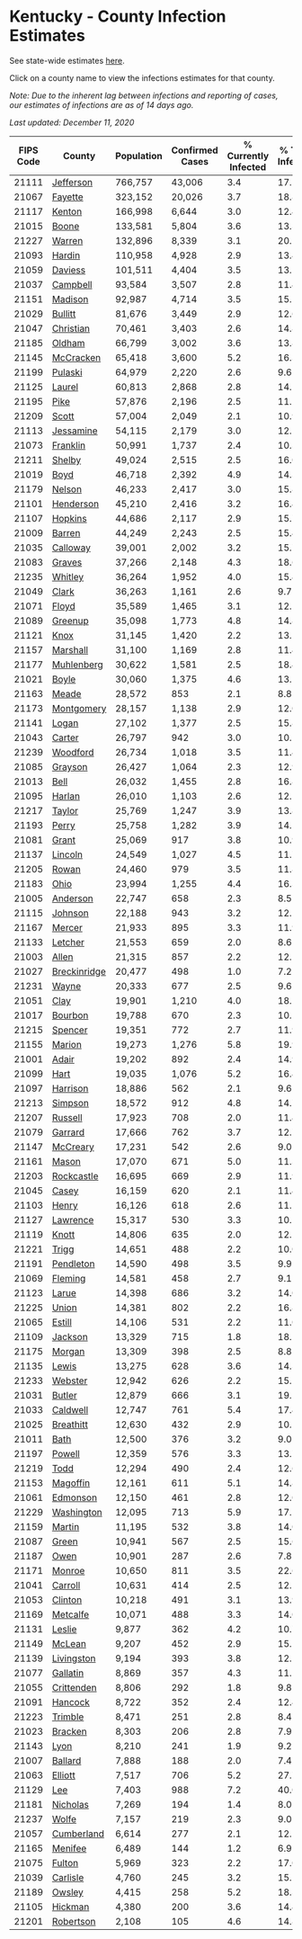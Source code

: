 # Kentucky - County Infection Estimates

See state-wide estimates [here](/infections/us-ky).

Click on a county name to view the infections estimates for that county.

*Note: Due to the inherent lag between infections and reporting of cases, our estimates of infections are as of 14 days ago.*

*Last updated: December 11, 2020*

|   FIPS Code |                       County |   Population |   Confirmed Cases |   % Currently Infected |   % Total Infected |
|-------------|------------------------------|--------------|-------------------|------------------------|--------------------|
|       21111 |       [Jefferson](jefferson) |      766,757 |            43,006 |                    3.4 |               17.5 |
|       21067 |           [Fayette](fayette) |      323,152 |            20,026 |                    3.7 |               18.8 |
|       21117 |             [Kenton](kenton) |      166,998 |             6,644 |                    3.0 |               12.4 |
|       21015 |               [Boone](boone) |      133,581 |             5,804 |                    3.6 |               13.3 |
|       21227 |             [Warren](warren) |      132,896 |             8,339 |                    3.1 |               20.1 |
|       21093 |             [Hardin](hardin) |      110,958 |             4,928 |                    2.9 |               13.4 |
|       21059 |           [Daviess](daviess) |      101,511 |             4,404 |                    3.5 |               13.5 |
|       21037 |         [Campbell](campbell) |       93,584 |             3,507 |                    2.8 |               11.4 |
|       21151 |           [Madison](madison) |       92,987 |             4,714 |                    3.5 |               15.1 |
|       21029 |           [Bullitt](bullitt) |       81,676 |             3,449 |                    2.9 |               12.6 |
|       21047 |       [Christian](christian) |       70,461 |             3,403 |                    2.6 |               14.8 |
|       21185 |             [Oldham](oldham) |       66,799 |             3,002 |                    3.6 |               13.8 |
|       21145 |       [McCracken](mccracken) |       65,418 |             3,600 |                    5.2 |               16.3 |
|       21199 |           [Pulaski](pulaski) |       64,979 |             2,220 |                    2.6 |                9.6 |
|       21125 |             [Laurel](laurel) |       60,813 |             2,868 |                    2.8 |               14.2 |
|       21195 |                 [Pike](pike) |       57,876 |             2,196 |                    2.5 |               11.2 |
|       21209 |               [Scott](scott) |       57,004 |             2,049 |                    2.1 |               10.9 |
|       21113 |       [Jessamine](jessamine) |       54,115 |             2,179 |                    3.0 |               12.2 |
|       21073 |         [Franklin](franklin) |       50,991 |             1,737 |                    2.4 |               10.3 |
|       21211 |             [Shelby](shelby) |       49,024 |             2,515 |                    2.5 |               16.0 |
|       21019 |                 [Boyd](boyd) |       46,718 |             2,392 |                    4.9 |               14.3 |
|       21179 |             [Nelson](nelson) |       46,233 |             2,417 |                    3.0 |               15.8 |
|       21101 |       [Henderson](henderson) |       45,210 |             2,416 |                    3.2 |               16.4 |
|       21107 |           [Hopkins](hopkins) |       44,686 |             2,117 |                    2.9 |               15.7 |
|       21009 |             [Barren](barren) |       44,249 |             2,243 |                    2.5 |               15.4 |
|       21035 |         [Calloway](calloway) |       39,001 |             2,002 |                    3.2 |               15.7 |
|       21083 |             [Graves](graves) |       37,266 |             2,148 |                    4.3 |               18.6 |
|       21235 |           [Whitley](whitley) |       36,264 |             1,952 |                    4.0 |               15.4 |
|       21049 |               [Clark](clark) |       36,263 |             1,161 |                    2.6 |                9.7 |
|       21071 |               [Floyd](floyd) |       35,589 |             1,465 |                    3.1 |               12.1 |
|       21089 |           [Greenup](greenup) |       35,098 |             1,773 |                    4.8 |               14.8 |
|       21121 |                 [Knox](knox) |       31,145 |             1,420 |                    2.2 |               13.5 |
|       21157 |         [Marshall](marshall) |       31,100 |             1,169 |                    2.8 |               11.4 |
|       21177 |     [Muhlenberg](muhlenberg) |       30,622 |             1,581 |                    2.5 |               18.4 |
|       21021 |               [Boyle](boyle) |       30,060 |             1,375 |                    4.6 |               13.2 |
|       21163 |               [Meade](meade) |       28,572 |               853 |                    2.1 |                8.8 |
|       21173 |     [Montgomery](montgomery) |       28,157 |             1,138 |                    2.9 |               12.0 |
|       21141 |               [Logan](logan) |       27,102 |             1,377 |                    2.5 |               15.8 |
|       21043 |             [Carter](carter) |       26,797 |               942 |                    3.0 |               10.2 |
|       21239 |         [Woodford](woodford) |       26,734 |             1,018 |                    3.5 |               11.4 |
|       21085 |           [Grayson](grayson) |       26,427 |             1,064 |                    2.3 |               12.9 |
|       21013 |                 [Bell](bell) |       26,032 |             1,455 |                    2.8 |               16.8 |
|       21095 |             [Harlan](harlan) |       26,010 |             1,103 |                    2.6 |               12.5 |
|       21217 |             [Taylor](taylor) |       25,769 |             1,247 |                    3.9 |               13.8 |
|       21193 |               [Perry](perry) |       25,758 |             1,282 |                    3.9 |               14.5 |
|       21081 |               [Grant](grant) |       25,069 |               917 |                    3.8 |               10.9 |
|       21137 |           [Lincoln](lincoln) |       24,549 |             1,027 |                    4.5 |               11.7 |
|       21205 |               [Rowan](rowan) |       24,460 |               979 |                    3.5 |               11.8 |
|       21183 |                 [Ohio](ohio) |       23,994 |             1,255 |                    4.4 |               16.3 |
|       21005 |         [Anderson](anderson) |       22,747 |               658 |                    2.3 |                8.5 |
|       21115 |           [Johnson](johnson) |       22,188 |               943 |                    3.2 |               12.5 |
|       21167 |             [Mercer](mercer) |       21,933 |               895 |                    3.3 |               11.9 |
|       21133 |           [Letcher](letcher) |       21,553 |               659 |                    2.0 |                8.6 |
|       21003 |               [Allen](allen) |       21,315 |               857 |                    2.2 |               12.2 |
|       21027 | [Breckinridge](breckinridge) |       20,477 |               498 |                    1.0 |                7.2 |
|       21231 |               [Wayne](wayne) |       20,333 |               677 |                    2.5 |                9.6 |
|       21051 |                 [Clay](clay) |       19,901 |             1,210 |                    4.0 |               18.2 |
|       21017 |           [Bourbon](bourbon) |       19,788 |               670 |                    2.3 |               10.1 |
|       21215 |           [Spencer](spencer) |       19,351 |               772 |                    2.7 |               11.9 |
|       21155 |             [Marion](marion) |       19,273 |             1,276 |                    5.8 |               19.9 |
|       21001 |               [Adair](adair) |       19,202 |               892 |                    2.4 |               14.9 |
|       21099 |                 [Hart](hart) |       19,035 |             1,076 |                    5.2 |               16.4 |
|       21097 |         [Harrison](harrison) |       18,886 |               562 |                    2.1 |                9.6 |
|       21213 |           [Simpson](simpson) |       18,572 |               912 |                    4.8 |               14.7 |
|       21207 |           [Russell](russell) |       17,923 |               708 |                    2.0 |               11.4 |
|       21079 |           [Garrard](garrard) |       17,666 |               762 |                    3.7 |               12.7 |
|       21147 |         [McCreary](mccreary) |       17,231 |               542 |                    2.6 |                9.0 |
|       21161 |               [Mason](mason) |       17,070 |               671 |                    5.0 |               11.3 |
|       21203 |     [Rockcastle](rockcastle) |       16,695 |               669 |                    2.9 |               11.9 |
|       21045 |               [Casey](casey) |       16,159 |               620 |                    2.1 |               11.4 |
|       21103 |               [Henry](henry) |       16,126 |               618 |                    2.6 |               11.5 |
|       21127 |         [Lawrence](lawrence) |       15,317 |               530 |                    3.3 |               10.1 |
|       21119 |               [Knott](knott) |       14,806 |               635 |                    2.0 |               12.5 |
|       21221 |               [Trigg](trigg) |       14,651 |               488 |                    2.2 |               10.0 |
|       21191 |       [Pendleton](pendleton) |       14,590 |               498 |                    3.5 |                9.9 |
|       21069 |           [Fleming](fleming) |       14,581 |               458 |                    2.7 |                9.1 |
|       21123 |               [Larue](larue) |       14,398 |               686 |                    3.2 |               14.0 |
|       21225 |               [Union](union) |       14,381 |               802 |                    2.2 |               16.8 |
|       21065 |             [Estill](estill) |       14,106 |               531 |                    2.2 |               11.0 |
|       21109 |           [Jackson](jackson) |       13,329 |               715 |                    1.8 |               18.2 |
|       21175 |             [Morgan](morgan) |       13,309 |               398 |                    2.5 |                8.8 |
|       21135 |               [Lewis](lewis) |       13,275 |               628 |                    3.6 |               14.3 |
|       21233 |           [Webster](webster) |       12,942 |               626 |                    2.2 |               15.1 |
|       21031 |             [Butler](butler) |       12,879 |               666 |                    3.1 |               19.5 |
|       21033 |         [Caldwell](caldwell) |       12,747 |               761 |                    5.4 |               17.4 |
|       21025 |       [Breathitt](breathitt) |       12,630 |               432 |                    2.9 |               10.2 |
|       21011 |                 [Bath](bath) |       12,500 |               376 |                    3.2 |                9.0 |
|       21197 |             [Powell](powell) |       12,359 |               576 |                    3.3 |               13.7 |
|       21219 |                 [Todd](todd) |       12,294 |               490 |                    2.4 |               12.6 |
|       21153 |         [Magoffin](magoffin) |       12,161 |               611 |                    5.1 |               14.8 |
|       21061 |         [Edmonson](edmonson) |       12,150 |               461 |                    2.8 |               12.0 |
|       21229 |     [Washington](washington) |       12,095 |               713 |                    5.9 |               17.5 |
|       21159 |             [Martin](martin) |       11,195 |               532 |                    3.8 |               14.0 |
|       21087 |               [Green](green) |       10,941 |               567 |                    2.5 |               15.6 |
|       21187 |                 [Owen](owen) |       10,901 |               287 |                    2.6 |                7.8 |
|       21171 |             [Monroe](monroe) |       10,650 |               811 |                    3.5 |               22.6 |
|       21041 |           [Carroll](carroll) |       10,631 |               414 |                    2.5 |               12.1 |
|       21053 |           [Clinton](clinton) |       10,218 |               491 |                    3.1 |               13.9 |
|       21169 |         [Metcalfe](metcalfe) |       10,071 |               488 |                    3.3 |               14.0 |
|       21131 |             [Leslie](leslie) |        9,877 |               362 |                    4.2 |               10.7 |
|       21149 |             [McLean](mclean) |        9,207 |               452 |                    2.9 |               15.1 |
|       21139 |     [Livingston](livingston) |        9,194 |               393 |                    3.8 |               12.2 |
|       21077 |         [Gallatin](gallatin) |        8,869 |               357 |                    4.3 |               11.1 |
|       21055 |     [Crittenden](crittenden) |        8,806 |               292 |                    1.8 |                9.8 |
|       21091 |           [Hancock](hancock) |        8,722 |               352 |                    2.4 |               12.4 |
|       21223 |           [Trimble](trimble) |        8,471 |               251 |                    2.8 |                8.4 |
|       21023 |           [Bracken](bracken) |        8,303 |               206 |                    2.8 |                7.9 |
|       21143 |                 [Lyon](lyon) |        8,210 |               241 |                    1.9 |                9.2 |
|       21007 |           [Ballard](ballard) |        7,888 |               188 |                    2.0 |                7.4 |
|       21063 |           [Elliott](elliott) |        7,517 |               706 |                    5.2 |               27.7 |
|       21129 |                   [Lee](lee) |        7,403 |               988 |                    7.2 |               40.0 |
|       21181 |         [Nicholas](nicholas) |        7,269 |               194 |                    1.4 |                8.0 |
|       21237 |               [Wolfe](wolfe) |        7,157 |               219 |                    2.3 |                9.0 |
|       21057 |     [Cumberland](cumberland) |        6,614 |               277 |                    2.1 |               12.2 |
|       21165 |           [Menifee](menifee) |        6,489 |               144 |                    1.2 |                6.9 |
|       21075 |             [Fulton](fulton) |        5,969 |               323 |                    2.2 |               17.0 |
|       21039 |         [Carlisle](carlisle) |        4,760 |               245 |                    3.2 |               15.1 |
|       21189 |             [Owsley](owsley) |        4,415 |               258 |                    5.2 |               18.3 |
|       21105 |           [Hickman](hickman) |        4,380 |               200 |                    3.6 |               14.4 |
|       21201 |       [Robertson](robertson) |        2,108 |               105 |                    4.6 |               14.8 |